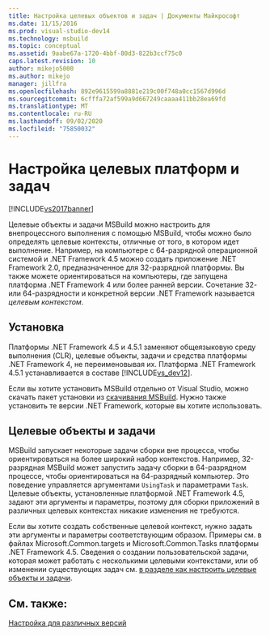 ```yaml
---
title: Настройка целевых объектов и задач | Документы Майкрософт
ms.date: 11/15/2016
ms.prod: visual-studio-dev14
ms.technology: msbuild
ms.topic: conceptual
ms.assetid: 9aabe67a-1720-4bbf-80d3-822b3ccf75c0
caps.latest.revision: 10
author: mikejo5000
ms.author: mikejo
manager: jillfra
ms.openlocfilehash: 892e9615599a8881e219c00f748a0cc1567d996d
ms.sourcegitcommit: 6cfffa72af599a9d667249caaaa411bb28ea69fd
ms.translationtype: MT
ms.contentlocale: ru-RU
ms.lasthandoff: 09/02/2020
ms.locfileid: "75850032"
---
```

# <a name="configuring-targets-and-tasks"></a>Настройка целевых платформ и задач
[!INCLUDE[vs2017banner](../includes/vs2017banner.md)]

Целевые объекты и задачи MSBuild можно настроить для внепроцессного выполнения с помощью MSBuild, чтобы можно было определять целевые контексты, отличные от того, в котором идет выполнение. Например, на компьютере с 64-разрядной операционной системой и .NET Framework 4.5 можно создать приложение .NET Framework 2.0, предназначенное для 32-разрядной платформы. Вы также можете ориентироваться на компьютеры, где запущена платформа .NET Framework 4 или более ранней версии. Сочетание 32- или 64-разрядности и конкретной версии .NET Framework называется *целевым контекстом*.  
  
## <a name="installation"></a>Установка  
 Платформы .NET Framework 4.5 и 4.5.1 заменяют общеязыковую среду выполнения (CLR), целевые объекты, задачи и средства платформы .NET Framework 4, не переименовывая их. Платформа .NET Framework 4.5.1 устанавливается в составе [!INCLUDE[vs_dev12](../includes/vs-dev12-md.md)].  
  
 Если вы хотите установить MSBuild отдельно от Visual Studio, можно скачать пакет установки из [скачивания MSBuild](https://www.microsoft.com/download/details.aspx?id=40760). Нужно также установить те версии .NET Framework, которые вы хотите использовать.  
  
## <a name="targets-and-tasks"></a>Целевые объекты и задачи  
 MSBuild запускает некоторые задачи сборки вне процесса, чтобы ориентироваться на более широкий набор контекстов.  Например, 32-разрядная MSBuild может запустить задачу сборки в 64-разрядном процессе, чтобы ориентироваться на 64-разрядный компьютер. Это поведение управляется аргументами `UsingTask` и параметрами `Task`. Целевые объекты, установленные платформой .NET Framework 4.5, задают эти аргументы и параметры, поэтому для сборки приложений в различных целевых контекстах никакие изменения не требуются.  
  
 Если вы хотите создать собственные целевой контекст, нужно задать эти аргументы и параметры соответствующим образом. Примеры см. в файлах Microsoft.Common.targets и Microsoft.Common.Tasks платформы .NET Framework 4.5.  Сведения о создании пользовательской задачи, которая может работать с несколькими целевыми контекстами, или об изменении существующих задач см. [в разделе как настроить целевые объекты и задачи](../msbuild/how-to-configure-targets-and-tasks.md).  
  
## <a name="see-also"></a>См. также:  
 [Настройка для различных версий](../msbuild/msbuild-multitargeting-overview.md)
